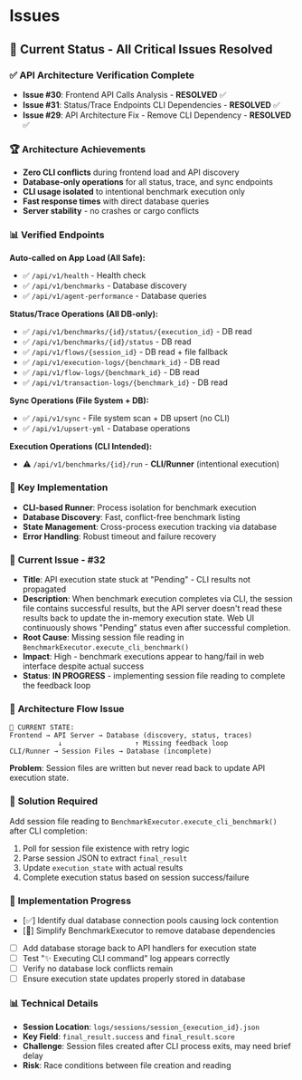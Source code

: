 # Issues

## 🎯 Current Status - All Critical Issues Resolved

### ✅ **API Architecture Verification Complete**
- **Issue #30**: Frontend API Calls Analysis - **RESOLVED** ✅
- **Issue #31**: Status/Trace Endpoints CLI Dependencies - **RESOLVED** ✅
- **Issue #29**: API Architecture Fix - Remove CLI Dependency - **RESOLVED** ✅

### 🏆 **Architecture Achievements**
- **Zero CLI conflicts** during frontend load and API discovery
- **Database-only operations** for all status, trace, and sync endpoints
- **CLI usage isolated** to intentional benchmark execution only
- **Fast response times** with direct database queries
- **Server stability** - no crashes or cargo conflicts

### 📊 **Verified Endpoints**
**Auto-called on App Load (All Safe):**
- ✅ `/api/v1/health` - Health check
- ✅ `/api/v1/benchmarks` - Database discovery
- ✅ `/api/v1/agent-performance` - Database queries

**Status/Trace Operations (All DB-only):**
- ✅ `/api/v1/benchmarks/{id}/status/{execution_id}` - DB read
- ✅ `/api/v1/benchmarks/{id}/status` - DB read
- ✅ `/api/v1/flows/{session_id}` - DB read + file fallback
- ✅ `/api/v1/execution-logs/{benchmark_id}` - DB read
- ✅ `/api/v1/flow-logs/{benchmark_id}` - DB read
- ✅ `/api/v1/transaction-logs/{benchmark_id}` - DB read

**Sync Operations (File System + DB):**
- ✅ `/api/v1/sync` - File system scan + DB upsert (no CLI)
- ✅ `/api/v1/upsert-yml` - Database operations

**Execution Operations (CLI Intended):**
- ⚠️ `/api/v1/benchmarks/{id}/run` - **CLI/Runner** (intentional execution)

### 🔧 **Key Implementation**
- **CLI-based Runner**: Process isolation for benchmark execution
- **Database Discovery**: Fast, conflict-free benchmark listing
- **State Management**: Cross-process execution tracking via database
- **Error Handling**: Robust timeout and failure recovery

### 🚨 **Current Issue - #32**
- **Title**: API execution state stuck at "Pending" - CLI results not propagated
- **Description**: When benchmark execution completes via CLI, the session file contains successful results, but the API server doesn't read these results back to update the in-memory execution state. Web UI continuously shows "Pending" status even after successful completion.
- **Root Cause**: Missing session file reading in `BenchmarkExecutor.execute_cli_benchmark()`
- **Impact**: High - benchmark executions appear to hang/fail in web interface despite actual success
- **Status**: **IN PROGRESS** - implementing session file reading to complete the feedback loop

### 📝 **Architecture Flow Issue**
```
🚀 CURRENT STATE:
Frontend → API Server → Database (discovery, status, traces)
            ↓                  ↑ Missing feedback loop
CLI/Runner → Session Files → Database (incomplete)
```

**Problem**: Session files are written but never read back to update API execution state.

### 🎯 **Solution Required**
Add session file reading to `BenchmarkExecutor.execute_cli_benchmark()` after CLI completion:
1. Poll for session file existence with retry logic
2. Parse session JSON to extract `final_result` 
3. Update `execution_state` with actual results
4. Complete execution status based on session success/failure

### 🔧 **Implementation Progress**
- [✅] Identify dual database connection pools causing lock contention
- [🔄] Simplify BenchmarkExecutor to remove database dependencies  
- [ ] Add database storage back to API handlers for execution state
- [ ] Test "✨ Executing CLI command" log appears correctly
- [ ] Verify no database lock conflicts remain
- [ ] Ensure execution state updates properly stored in database

### 📊 **Technical Details**
- **Session Location**: `logs/sessions/session_{execution_id}.json`
- **Key Field**: `final_result.success` and `final_result.score`
- **Challenge**: Session files created after CLI process exits, may need brief delay
- **Risk**: Race conditions between file creation and reading